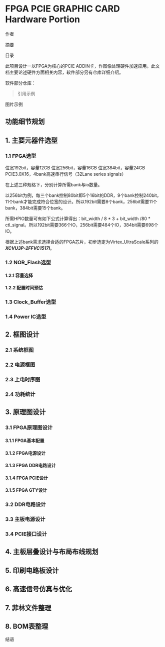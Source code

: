 # FPGA PCIE GRAPHIC CARD Hardware Portion

作者

摘要

目录

此项目设计一以FPGA为核心的PCIE ADDIN卡，作图像处理硬件加速应用。此文档主要论述硬件方面相关内容，软件部分另有仓库详细介绍。

软件部分仓库：

> 引用示例

图片示例


## 功能细节规划



## 1. 主要元器件选型

### 1.1 FPGA选型
位宽192bit，容量12GB
位宽256bit，容量16GB
位宽384bit，容量24GB
PCIE3.0X16，4bank高速串行信号（32Lane series signals）

在上述三种规格下，分别计算所需bank与io数量。

以256bit为例，每三个bank控制80bit即5个16bit的DDR，9个bank控制240bit，11个bank才能完成符合位宽的设计。所以192bit需要8个bank，256bit需要11个bank，384bit需要15个bank。

所需HPIO数量可有如下公式计算得出：bit_width / 8 * 3 + bit_width /80 * ctl_signal。所以192bit需要366个IO，256bit需要484个IO，384bit需要698个IO。

根据上述bank需求选择合适的FPGA芯片，初步选定为Virtex_UltraScale系列的***XCVU3P-2FFVC1517I***。

### 1.2 NOR_Flash选型

#### 1.2.1 容量选择

#### 1.2.2 配置时间预估

### 1.3  Clock_Buffer选型

### 1.4  Power IC选型

## 2. 框图设计

### 2.1 系统框图

### 2.2 电源框图

### 2.3 上电时序图

### 2.4 功耗统计

## 3. 原理图设计

### 3.1 FPGA原理图设计

#### 3.1.1 FPGA基本配置

#### 3.1.2 FPGA电源设计

#### 3.1.3 FPGA DDR电路设计

#### 3.1.4 FPGA PCIE设计

#### 3.1.5 FPGA GTY设计

### 3.2 DDR电路设计

### 3.3 主板电源设计

### 3.4 PCIE接口设计

## 4. 主板层叠设计与布局布线规划

## 5. 印刷电路板设计

## 6. 高速信号仿真与优化

## 7. 菲林文件整理

## 8. BOM表整理



结语




